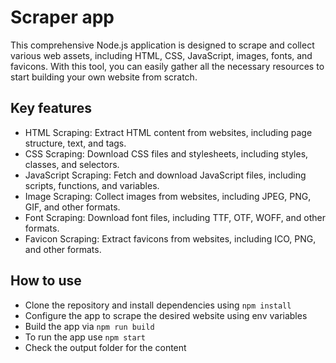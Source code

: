 # Scraper app

This comprehensive Node.js application is designed to scrape and collect various web assets, including HTML, CSS, JavaScript, images, fonts, and favicons. With this tool, you can easily gather all the necessary resources to start building your own website from scratch.

## Key features

- HTML Scraping: Extract HTML content from websites, including page structure, text, and tags.
- CSS Scraping: Download CSS files and stylesheets, including styles, classes, and selectors.
- JavaScript Scraping: Fetch and download JavaScript files, including scripts, functions, and variables.
- Image Scraping: Collect images from websites, including JPEG, PNG, GIF, and other formats.
- Font Scraping: Download font files, including TTF, OTF, WOFF, and other formats.
- Favicon Scraping: Extract favicons from websites, including ICO, PNG, and other formats.

## How to use

- Clone the repository and install dependencies using `npm install`
- Configure the app to scrape the desired website using env variables
- Build the app via `npm run build`
- To run the app use `npm start` 
- Check the output folder for the content

